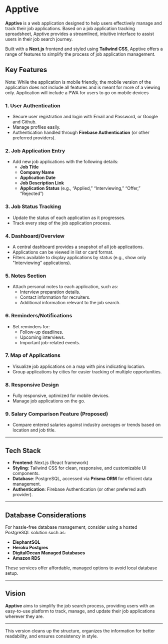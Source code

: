 # Apptive

**Apptive** is a web application designed to help users effectively manage and track their job applications. Based on a job application tracking spreadsheet, Apptive provides a streamlined, intuitive interface to assist users in their job search journey.

Built with a **Next.js** frontend and styled using **Tailwind CSS**, Apptive offers a range of features to simplify the process of job application management.

## Key Features

Note: While the application is mobile friendly, the mobile version of the application does not include all features and is meant for more of a viewing only.
Application will include a PWA for users to go on mobile devices

### 1. User Authentication
- Secure user registration and login with Email and Password, or Google and Github.
- Manage profiles easily.
- Authentication handled through **Firebase Authentication** (or other preferred providers).

### 2. Job Application Entry
- Add new job applications with the following details:
  - **Job Title**
  - **Company Name**
  - **Application Date**
  - **Job Description Link**
  - **Application Status** (e.g., “Applied,” “Interviewing,” “Offer,” “Rejected”)

### 3. Job Status Tracking
- Update the status of each application as it progresses.
- Track every step of the job application process.

### 4. Dashboard/Overview
- A central dashboard provides a snapshot of all job applications.
- Applications can be viewed in list or card format.
- Filters available to display applications by status (e.g., show only "Interviewing" applications).

### 5. Notes Section
- Attach personal notes to each application, such as:
  - Interview preparation details.
  - Contact information for recruiters.
  - Additional information relevant to the job search.

### 6. Reminders/Notifications
- Set reminders for:
  - Follow-up deadlines.
  - Upcoming interviews.
  - Important job-related events.

### 7. Map of Applications
- Visualize job applications on a map with pins indicating location.
- Group applications by cities for easier tracking of multiple opportunities.

### 8. Responsive Design
- Fully responsive, optimized for mobile devices.
- Manage job applications on the go.

### 9. Salary Comparison Feature (Proposed)
- Compare entered salaries against industry averages or trends based on location and job title.

---

## Tech Stack

- **Frontend**: Next.js (React framework)
- **Styling**: Tailwind CSS for clean, responsive, and customizable UI components.
- **Database**: PostgreSQL, accessed via **Prisma ORM** for efficient data management.
- **Authentication**: Firebase Authentication (or other preferred auth provider).

---

## Database Considerations

For hassle-free database management, consider using a hosted PostgreSQL solution such as:

- **ElephantSQL**
- **Heroku Postgres**
- **DigitalOcean Managed Databases**
- **Amazon RDS**

These services offer affordable, managed options to avoid local database setup.

---

## Vision

**Apptive** aims to simplify the job search process, providing users with an easy-to-use platform to track, manage, and update their job applications wherever they are.

---

This version cleans up the structure, organizes the information for better readability, and ensures consistency in style.
